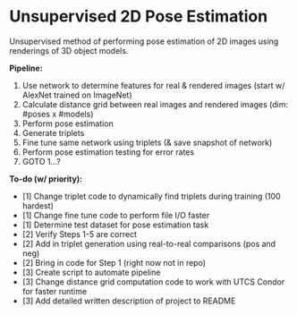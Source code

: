 # Unsupervised 2D Pose Estimation

Unsupervised method of performing pose estimation of 2D images using renderings of 3D object models.

**Pipeline:**
  1) Use network to determine features for real & rendered images (start w/ AlexNet trained on ImageNet)
  2) Calculate distance grid between real images and rendered images (dim: #poses x #models)
  3) Perform pose estimation 
  4) Generate triplets 
  5) Fine tune same network using triplets (& save snapshot of network)
  6) Perform pose estimation testing for error rates
  7) GOTO 1...?

**To-do (w/ priority):**  
  * [1] Change triplet code to dynamically find triplets during training (100 hardest)
  * [1] Change fine tune code to perform file I/O faster
  * [1] Determine test dataset for pose estimation task  
  * [2] Verify Steps 1-5 are correct
  * [2] Add in triplet generation using real-to-real comparisons (pos and neg)
  * [2] Bring in code for Step 1 (right now not in repo)
  * [3] Create script to automate pipeline  
  * [3] Change distance grid computation code to work with UTCS Condor for faster runtime
  * [3] Add detailed written description of project to README

